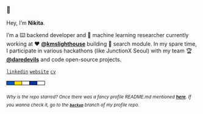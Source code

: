### 👋

Hey, I’m **Nikita**.

I’m a ⌨️ backend developer and 🤖 machine learning researcher currently working at ♥ **[@kmslighthouse](https://www.kmslh.com/)** building 🔎 search module. In my spare time, I participate in various hackathons (like JunctionX Seoul) with my team 🏆 **[@daredevils](https://github.com/daredevils-team)** and code open-source projects.

[`linkedin`](https://www.linkedin.com/in/xtenzq/) [`website`](https://xtenzq.github.io/) [`cv`](https://xtenzq.github.io/cv)

<!-- imagine all the people livin' life in peace -->
<a href="https://www.youtube.com/watch?v=NLiWFUDJ95I" target="_blank"><img src="icons/rect.png" /></a>

<sub>_Why is the repo starred? Once there was a fancy profile README.md mentioned **[here](https://github.com/abhisheknaiidu/awesome-github-profile-readme)**. If you wanna check it, go to the **[`backup`](https://github.com/xtenzQ/xtenzQ/tree/backup)** branch of my profile repo._</sub>

